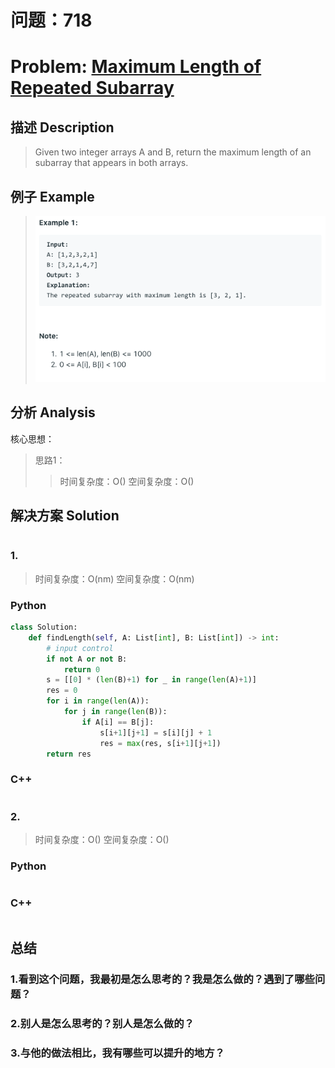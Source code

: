 
# 问题：718
# Problem: [Maximum Length of Repeated Subarray](https://leetcode.com/problems/maximum-length-of-repeated-subarray/)

## 描述 Description
> Given two integer arrays A and B, return the maximum length of an subarray that appears in both arrays.


## 例子 Example

> ![example1](../img/718.png)


## 分析 Analysis

核心思想：
> 思路1：
>> 时间复杂度：O()
>> 空间复杂度：O()


## 解决方案 Solution
```

```
### 1.

> 时间复杂度：O(nm)
> 空间复杂度：O(nm)

### Python


```python
class Solution:
    def findLength(self, A: List[int], B: List[int]) -> int:
        # input control
        if not A or not B:
            return 0
        s = [[0] * (len(B)+1) for _ in range(len(A)+1)]
        res = 0
        for i in range(len(A)):
            for j in range(len(B)):
                if A[i] == B[j]:
                    s[i+1][j+1] = s[i][j] + 1
                    res = max(res, s[i+1][j+1])
        return res
```

### C++

```c++

```


### 2.

> 时间复杂度：O()
> 空间复杂度：O()

### Python


```python

```

### C++

```c++

```



## 总结

### 1.看到这个问题，我最初是怎么思考的？我是怎么做的？遇到了哪些问题？


### 2.别人是怎么思考的？别人是怎么做的？


### 3.与他的做法相比，我有哪些可以提升的地方？



```python

```
